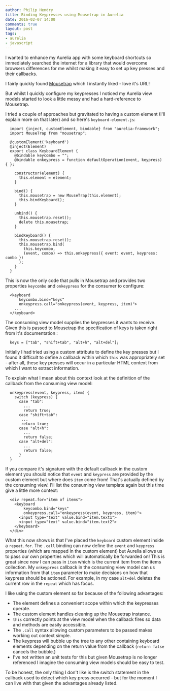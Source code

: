 ```yaml
---
author: Philip Hendry
title: Binding Keypresses using Mousetrap in Aurelia
date: 2016-02-07 14:00
comments: true
layout: post
tags:
- aurelia
- javascript
---
```

I wanted to enhance my Aurelia app with some keyboard shortcuts so immediately searched the internet for a library that would overcome browsers differences for me whilst making it easy to set up key presses and their callbacks.

I fairly quickly found [Mousetrap](https://craig.is/killing/mice) which I instantly liked - love it's URL!

But whilst I quickly configure my keypresses I noticed my Aurelia view models started to look a little messy and had a hard-reference to Mousetrap.

I tried a couple of approaches but gravitated to having a custom element (I'll explain more on that later) and so here's `keyboard-element.js`:

```
  import {inject, customElement, bindable} from "aurelia-framework";
  import MouseTrap from "mousetrap";

  @customElement('keyboard')
  @inject(Element)
  export class KeyboardElement {
    @bindable keycombo = "";
    @bindable onkeypress = function defaultOperation(event, keypress) { };

    constructor(element) {
      this.element = element;
    }

    bind() {
      this.mousetrap = new MouseTrap(this.element);
      this.bindKeyboard();
    }

    unbind() {
      this.mousetrap.reset();
      delete this.mousetrap;
    }

    bindKeyboard() {
      this.mousetrap.reset();
      this.mousetrap.bind(
        this.keycombo,
        (event, combo) => this.onkeypress({ event: event, keypress: combo })
      );
    }
  }
```

This is now the only code that pulls in Mousetrap and provides two properties `keycombo` and `onkeypress` for the consumer to configure:

```
  <keyboard 
      keycombo.bind="keys" 
      onkeypress.call="onkeypress(event, keypress, item)">
    ...
  </keyboard>
```

The consuming view model supplies the keypresses it wants to receive. Given this is passed to Mousetrap the specification of keys is taken right from it's documentation :

```
  keys = ["tab", "shift+tab", "alt+h", "alt+del"];
```

Initially I had tried using a custom attribute to define the key presses but I found it difficult to define a callback within which `this` was appropriately set - after all, these key presses will occur in a particular HTML context from which I want to extract information. 

To explain what I mean about this context look at the definition of the callback from the consuming view model:

```
  onkeypress(event, keypress, item) {
    switch (keypress) {
      case "tab":
        ...
        return true;
      case "shift+tab":
       ...
       return true;
      case "alt+h":
        ...
        return false;
      case "alt+del":
        ...
        return false;
      }
  }
```

If you compare it's signature with the default callback in the custom element you should notice that `event` and `keypress` are provided by the custom element but where does `item` come from! That's actually defined by the consuming view! I'll list the consuming view template again but this time give a little more context:

```
  <div repeat.for="item of items">
    <keyboard 
        keycombo.bind="keys" 
        onkeypress.call="onkeypress(event, keypress, item)">
      <input type="text" value.bind="item.text1">
      <input type="text" value.bind="item.text2">
    </keyboard>
  </div>
```

What this now shows is that I've placed the `keyboard` custom element inside a `repeat.for`. The `.call` binding can now define the `event` and `keypress` properties (which are mapped in the custom element) but Aurelia allows us to pass our own properties which will automatically be forwarded on! This is great since now I can pass in `item` which is the current item from the items collection. My `onkeypress` callback in the consuming view model can us information from that `item` parameter to make decisions on how that keypress should be actioned. For example, in my case `alt+del` deletes the current row in the `repeat` which has focus.

I like using the custom element so far because of the following advantages:

* The element defines a convenient scope within which the keypresses operate.
* The custom element handles cleaning up the Mousetrap instance.
* `this` correctly points at the view model when the callback fires so data and methods are easily accessible.
* The `.call` syntax allowing custom parameters to be passed makes working out context simple.
* The keypress will bubble up the tree to any other containing keyboard elements depending on the return value from the callback (`return false` cancels the bubble.)
* I've not written an unit tests for this but given Mousetrap is no longer referenced I imagine the consuming view models should be easy to test.

To be honest, the only thing I don't like is the switch statement in the callback used to detect which key press occurred - but for the moment I can live with that given the advantages already listed.
